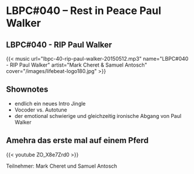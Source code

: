 # LBPC#040 – Rest in Peace Paul Walker


## LBPC#040 - RIP Paul Walker

{{< music url="lbpc-40-rip-paul-walker-20150512.mp3" name="LBPC#040 - RIP Paul Walker" artist="Mark Cheret & Samuel Antosch" cover="/images/lifebeat-logo180.jpg" >}}

## Shownotes

- endlich ein neues Intro Jingle
- Vocoder vs. Autotune
- der emotional schwierige und gleichzeitig ironische Abgang von Paul Walker

## Amehra das erste mal auf einem Pferd

{{< youtube ZO_X8e7Zrd0 >}}

Teilnehmer:
Mark Cheret und Samuel Antosch


